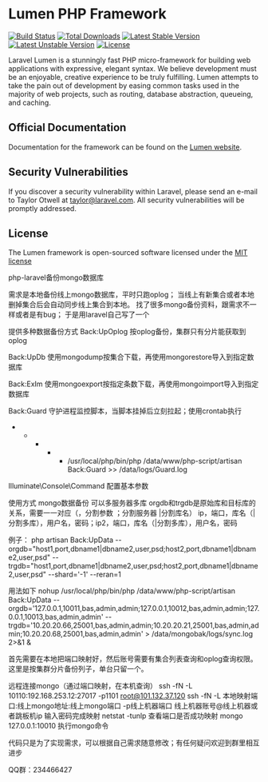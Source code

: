 # Lumen PHP Framework

[![Build Status](https://travis-ci.org/laravel/lumen-framework.svg)](https://travis-ci.org/laravel/lumen-framework)
[![Total Downloads](https://poser.pugx.org/laravel/lumen-framework/d/total.svg)](https://packagist.org/packages/laravel/lumen-framework)
[![Latest Stable Version](https://poser.pugx.org/laravel/lumen-framework/v/stable.svg)](https://packagist.org/packages/laravel/lumen-framework)
[![Latest Unstable Version](https://poser.pugx.org/laravel/lumen-framework/v/unstable.svg)](https://packagist.org/packages/laravel/lumen-framework)
[![License](https://poser.pugx.org/laravel/lumen-framework/license.svg)](https://packagist.org/packages/laravel/lumen-framework)

Laravel Lumen is a stunningly fast PHP micro-framework for building web applications with expressive, elegant syntax. We believe development must be an enjoyable, creative experience to be truly fulfilling. Lumen attempts to take the pain out of development by easing common tasks used in the majority of web projects, such as routing, database abstraction, queueing, and caching.

## Official Documentation

Documentation for the framework can be found on the [Lumen website](http://lumen.laravel.com/docs).

## Security Vulnerabilities

If you discover a security vulnerability within Laravel, please send an e-mail to Taylor Otwell at taylor@laravel.com. All security vulnerabilities will be promptly addressed.

## License

The Lumen framework is open-sourced software licensed under the [MIT license](http://opensource.org/licenses/MIT)

php-laravel备份mongo数据库

需求是本地备份线上mongo数据库，平时只跑oplog； 当线上有新集合或者本地删掉集合后会自动同步线上集合到本地。 找了很多mongo备份资料，跟需求不一样或者是有bug； 于是用laravel自己写了一个

提供多种数据备份方式
Back:UpOplog 按oplog备份，集群只有分片能获取到oplog

Back:UpDb 使用mongodump按集合下载，再使用mongorestore导入到指定数据库

Back:ExIm 使用mongoexport按指定条数下载，再使用mongoimport导入到指定数据库

Back:Guard 守护进程监控脚本，当脚本挂掉后立刻拉起；使用crontab执行

* * * * * /usr/local/php/bin/php /data/www/php-script/artisan Back:Guard >> /data/logs/Guard.log

Illuminate\Console\Command 配置基本参数

使用方式
mongo数据备份 可以多服务器多库 orgdb和trgdb是原始库和目标库的关系，需要一一对应（，分割参数 ；分割服务器 |分割库名） ip，端口，库名（|分割多库），用户名，密码；ip2，端口，库名（|分割多库），用户名，密码

例子： php artisan Back:UpData --orgdb="host1,port,dbname1|dbname2,user,psd;host2,port,dbname1|dbname2,user,psd" --trgdb="host1,port,dbname1|dbname2,user,psd;host2,port,dbname1|dbname2,user,psd" --shard='-1' --reran=1

用法如下 nohup /usr/local/php/bin/php /data/www/php-script/artisan Back:UpData --orgdb='127.0.0.1,10011,bas,admin,admin;127.0.0.1,10012,bas,admin,admin;127.0.0.1,10013,bas,admin,admin' --trgdb='10.20.20.66,25001,bas,admin,admin;10.20.20.21,25001,bas,admin,admin;10.20.20.68,25001,bas,admin,admin' > /data/mongobak/logs/sync.log 2>&1 &

首先需要在本地把端口映射好，然后账号需要有集合列表查询和oplog查询权限。这里是按集群分片备份列子，单台只留一个。

远程连接mongo（通过端口映射，在本机查询）
ssh -fN -L 10110:192.168.253.12:27017 -p1101 root@101.132.37.120
ssh -fN -L 本地映射端口:线上mongo地址:线上mongo端口 -p线上机器端口 线上机器账号@线上机器或者跳板机ip
输入密码完成映射
netstat -tunlp 查看端口是否成功映射
mongo 127.0.0.1:10010  执行mongo命令

代码只是为了实现需求，可以根据自己需求随意修改；有任何疑问欢迎到群里相互进步

QQ群：234466427

